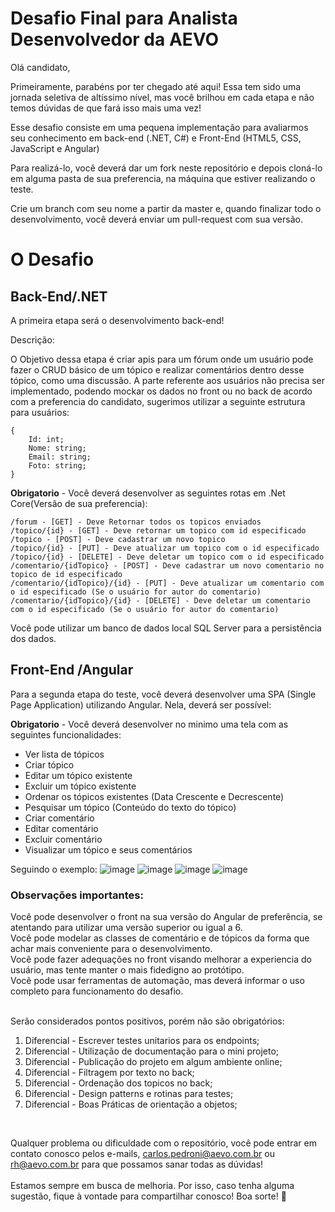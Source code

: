 
# Desafio Final para Analista Desenvolvedor da AEVO

Olá candidato,

Primeiramente, parabéns por ter chegado até aqui! Essa tem sido uma jornada seletiva de altíssimo nível, mas você brilhou em cada etapa e não temos dúvidas de que fará isso mais uma vez! <br>

Esse desafio consiste em uma pequena implementação para avaliarmos seu conhecimento em back-end (.NET, C#) e Front-End (HTML5, CSS, JavaScript e Angular)

Para realizá-lo, você deverá dar um fork neste repositório e depois cloná-lo em alguma pasta de sua preferencia, na máquina que estiver realizando o teste.

Crie um branch com seu nome a partir da master e, quando finalizar todo o desenvolvimento, você deverá enviar um pull-request com sua versão.<br>

# O Desafio
## Back-End/.NET
A primeira etapa será o desenvolvimento back-end!

Descrição:

O Objetivo dessa etapa é criar apis para um fórum onde um usuário pode fazer o CRUD básico de um tópico e realizar comentários dentro desse tópico, como uma discussão. A parte referente aos usuários não precisa ser implementado, podendo mockar os dados no front ou no back de acordo com a preferencia do candidato, sugerimos utilizar a seguinte estrutura para usuários:

    {
	    Id: int;
	    Nome: string;
	    Email: string;
	    Foto: string;
    }

**Obrigatorio**  - Você deverá desenvolver as seguintes rotas em .Net Core(Versão de sua preferencia):

    /forum - [GET] - Deve Retornar todos os topicos enviados
    /topico/{id} - [GET] - Deve retornar um topico com id especificado
    /topico - [POST] - Deve cadastrar um novo topico
    /topico/{id} - [PUT] - Deve atualizar um topico com o id especificado
    /topico/{id} - [DELETE] - Deve deletar um topico com o id especificado
    /comentario/{idTopico} - [POST] - Deve cadastrar um novo comentario no topico de id especificado
    /comentario/{idTopico}/{id} - [PUT] - Deve atualizar um comentario com o id especificado (Se o usuário for autor do comentario)
    /comentario/{idTopico}/{id} - [DELETE] - Deve deletar um comentario com o id especificado (Se o usuário for autor do comentario)

Você pode utilizar um banco de dados local SQL Server para a persistência dos dados.

## Front-End /Angular
Para a segunda etapa do teste, você deverá desenvolver uma SPA (Single Page Application) utilizando Angular. Nela, deverá ser possível:

**Obrigatorio**  - Você deverá desenvolver no minimo uma tela com as seguintes funcionalidades:

- Ver lista de tópicos
- Criar tópico
- Editar um tópico existente
- Excluir um tópico existente
- Ordenar os tópicos existentes (Data Crescente e Decrescente) 
- Pesquisar um tópico (Conteúdo do texto do tópico)
- Criar comentário
- Editar comentário
- Excluir comentário
- Visualizar um tópico e seus comentários

Seguindo o exemplo:
![image](https://github.com/aevoti/challenger_dev/assets/13247527/f6a63f36-aab0-4422-b92f-da8c2da48a4a)
![image](https://github.com/aevoti/challenger_dev/assets/13247527/fd47382f-db77-4dcf-ab83-0aa9885cc0e0)
![image](https://github.com/aevoti/challenger_dev/assets/13247527/25c7520d-bcdf-4253-ab3d-370ae583b130)
![image](https://github.com/aevoti/challenger_dev/assets/13247527/de1cd467-1bf2-4567-9aff-48a188fe18d0)


### Observações importantes:
Você pode desenvolver o front na sua versão do Angular de preferência, se atentando para utilizar uma versão superior ou igual a 6.<br>
Você pode modelar as classes de comentário e de tópicos da forma que achar mais conveniente para o desenvolvimento.<br>
Você pode fazer adequações no front visando melhorar a experiencia do usuário, mas tente manter o mais fidedigno ao protótipo.<br>
Você pode usar ferramentas de automação, mas deverá informar o uso completo para funcionamento do desafio.<br><br>

Serão considerados pontos positivos, porém não são obrigatórios: 

 1. Diferencial - Escrever testes unitarios para os endpoints;
 2. Diferencial - Utilização de documentação para o mini projeto;
 3. Diferencial - Publicação do projeto em algum ambiente online;
 4. Diferencial - Filtragem por texto no back;
 5. Diferencial - Ordenação dos topicos no back;
 6. Diferencial - Design patterns e rotinas para testes;
 7. Diferencial - Boas Práticas de orientação a objetos;

<br>

Qualquer problema ou dificuldade com o repositório, você pode entrar em contato conosco pelos e-mails, carlos.pedroni@aevo.com.br ou rh@aevo.com.br para que possamos sanar todas as dúvidas!
<br><br>
Estamos sempre em busca de melhoria. Por isso, caso tenha alguma sugestão, fique à vontade para compartilhar conosco! Boa sorte! 💛




